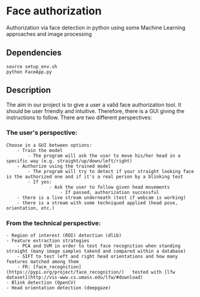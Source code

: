 # Face authorization

Authorization via face detection in python using some Machine Learning approaches and image processing

## Dependencies

```
source setup_env.sh
python FaceApp.py
```


## Description

The aim in our project is to give a user a valid face authorization tool. It should be user friendly and intuitive.
Therefore, there is a GUI giving the instructions to follow. There are two different perspectives:

### The user's perspective:
    Choose in a GUI between options: 
    	- Train the model
    		- The program will ask the user to move his/her head in a specific way (e.g. straight/up/down/left/right)
    	- Authorize using the trained model
    		- The program will try to detect if your straight looking face is the authorized one and if it's a real person by a blinking test
    		- If yes:
                    - Ask the user to follow given head movements
                        - If passed, authorization successful
    	- there is a live stream underneath (test if webcam is working)
    	- there is a stream with some techniqued applied (head pose, orientation, etc.)

                

### From the technical perspective:
    - Region of interest (ROI) detection (dlib)
    - Feature extraction strategies 
        - PCA and SVM in order to test face recognition when standing straight (many image samples takend and compared within a database)
        - SIFT to test left and right head orientations and how many features matched among them
        - FR: [face_recognition](https://pypi.org/project/face_recognition/)   tested with [lfw dataset](http://vis-www.cs.umass.edu/lfw/#download)
    - Blink detection (OpenCV)
    - Head orientation detection (deepgaze)
